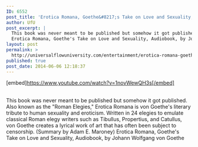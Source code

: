 ```yaml
---
ID: 6552
post_title: 'Erotica Romana, Goethe&#8217;s Take on Love and Sexuality, , by Johann Wolfgang von Goethe'
author: UfU
post_excerpt: |
  This book was never meant to be published but somehow it got published. Also known as the "Roman Elegies," Erotica Romana is von Goethe's literary tribute to human sexuality and eroticism. Written in 24 elegies to emulate classical Roman elegy writers such as Tibullus, Propertius, and Catullus, von Goethe creates a lyrical work of art that has often been subject to censorship. (Summary by Adam E. Maroney)
  Erotica Romana, Goethe's Take on Love and Sexuality, Audiobook, by Johann Wolfgang von Goethe
layout: post
permalink: >
  http://universalflowuniversity.com/entertainment/erotica-romana-goethes-take-on-love-and-sexuality-by-johann-wolfgang-von-goethe/
published: true
post_date: 2014-06-06 12:18:37
---
```

[embed]https://www.youtube.com/watch?v=1novWewQH3s[/embed]</br></br>
<p>This book was never meant to be published but somehow it got published. Also known as the "Roman Elegies," Erotica Romana is von Goethe's literary tribute to human sexuality and eroticism. Written in 24 elegies to emulate classical Roman elegy writers such as Tibullus, Propertius, and Catullus, von Goethe creates a lyrical work of art that has often been subject to censorship. (Summary by Adam E. Maroney)
Erotica Romana, Goethe's Take on Love and Sexuality, Audiobook, by Johann Wolfgang von Goethe</p>
